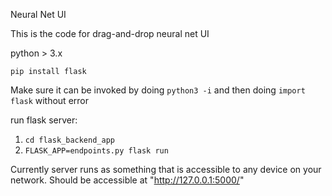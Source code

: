 Neural Net UI

This is the code for drag-and-drop neural net UI

python > 3.x

`pip install flask`

Make sure it can be invoked by doing `python3 -i` and then doing `import flask` without error

run flask server:
1. `cd flask_backend_app`
2. `FLASK_APP=endpoints.py flask run`


Currently server runs as something that is accessible to any device on your network. Should be accessible at "http://127.0.0.1:5000/"


